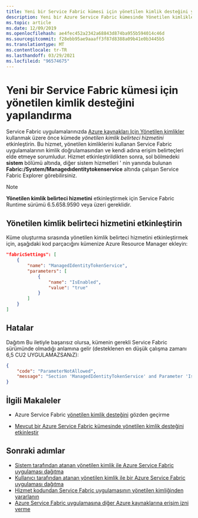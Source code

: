 ```yaml
---
title: Yeni bir Service Fabric kümesi için yönetilen kimlik desteğini yapılandırma
description: Yeni bir Azure Service Fabric kümesinde Yönetilen kimlikler desteğini etkinleştirme
ms.topic: article
ms.date: 12/09/2019
ms.openlocfilehash: ae4fec452a2342a68843d874ba955b594014c46d
ms.sourcegitcommit: f28ebb95ae9aaaff3f87d8388a09b41e0b3445b5
ms.translationtype: MT
ms.contentlocale: tr-TR
ms.lasthandoff: 03/29/2021
ms.locfileid: "96574675"
---
```

# <a name="configure-managed-identity-support-for-a-new-service-fabric-cluster"></a>Yeni bir Service Fabric kümesi için yönetilen kimlik desteğini yapılandırma

Service Fabric uygulamalarınızda [Azure kaynakları Için Yönetilen kimlikler](../active-directory/managed-identities-azure-resources/overview.md) kullanmak üzere önce kümede *yönetilen kimlik belirteci hizmetini* etkinleştirin. Bu hizmet, yönetilen kimliklerini kullanan Service Fabric uygulamalarının kimlik doğrulamasından ve kendi adına erişim belirteçleri elde etmeye sorumludur. Hizmet etkinleştirildikten sonra, sol bölmedeki **sistem** bölümü altında, diğer sistem hizmetleri ' nin yanında bulunan **Fabric:/System/Managedıdentitytokenservice** altında çalışan Service Fabric Explorer görebilirsiniz.

> [!NOTE]
> **Yönetilen kimlik belirteci hizmetini** etkinleştirmek için Service Fabric Runtime sürümü 6.5.658.9590 veya üzeri gereklidir.  

## <a name="enable-the-managed-identity-token-service"></a>Yönetilen kimlik belirteci hizmetini etkinleştirin

Küme oluşturma sırasında yönetilen kimlik belirteci hizmetini etkinleştirmek için, aşağıdaki kod parçacığını kümenize Azure Resource Manager ekleyin:

```json
"fabricSettings": [
    {
        "name": "ManagedIdentityTokenService",
        "parameters": [
            {
                "name": "IsEnabled",
                "value": "true"
            }
        ]
    }
]
```

## <a name="errors"></a>Hatalar

Dağıtım Bu iletiyle başarısız olursa, kümenin gerekli Service Fabric sürümünde olmadığı anlamına gelir (desteklenen en düşük çalışma zamanı 6,5 CU2 UYGULAMAZSANıZ):


```json
{
    "code": "ParameterNotAllowed",
    "message": "Section 'ManagedIdentityTokenService' and Parameter 'IsEnabled' is not allowed."
}
```

## <a name="related-articles"></a>İlgili Makaleler

* Azure Service Fabric [yönetilen kimlik desteğini](./concepts-managed-identity.md) gözden geçirme

* [Mevcut bir Azure Service Fabric kümesinde yönetilen kimlik desteğini etkinleştir](./configure-existing-cluster-enable-managed-identity-token-service.md)

## <a name="next-steps"></a>Sonraki adımlar

* [Sistem tarafından atanan yönetilen kimlik ile Azure Service Fabric uygulaması dağıtma](./how-to-deploy-service-fabric-application-system-assigned-managed-identity.md)
* [Kullanıcı tarafından atanan yönetilen kimlik ile bir Azure Service Fabric uygulaması dağıtma](./how-to-deploy-service-fabric-application-user-assigned-managed-identity.md)
* [Hizmet kodundan Service Fabric uygulamasının yönetilen kimliğinden yararlanın](./how-to-managed-identity-service-fabric-app-code.md)
* [Azure Service Fabric uygulamasına diğer Azure kaynaklarına erişim izni verme](./how-to-grant-access-other-resources.md)